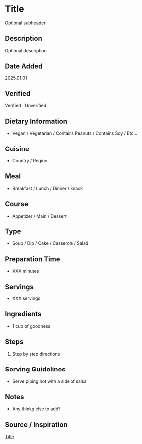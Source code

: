 # Title
Optional subheader

## Description
Optional description

## Date Added
2025.01.01

## Verified
Verified | Unverified

## Dietary Information
- Vegan / Vegetarian / Contains Peanuts / Contains Soy / Etc...

## Cuisine
- Country / Region

## Meal
- Breakfast / Lunch / Dinner / Snack

## Course
- Appetizer / Main / Dessert

## Type
- Soup / Dip / Cake / Casserole / Salad

## Preparation Time
- XXX minutes

## Servings
- XXX servings

## Ingredients
- 1 cup of goodness

## Steps  
1. Step by step directions

## Serving Guidelines
- Serve piping hot with a side of salsa

## Notes  
- Any thinkg else to add? 

## Source / Inspiration  
[Title](http://the.url.com)
